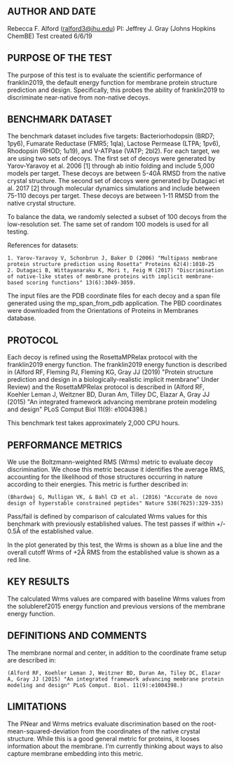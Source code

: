 ## AUTHOR AND DATE
Rebecca F. Alford (ralford3@jhu.edu)
PI: Jeffrey J. Gray (Johns Hopkins ChemBE)
Test created 6/6/19

## PURPOSE OF THE TEST
The purpose of this test is to evaluate the scientific performance of franklin2019, the default energy function for membrane protein structure prediction and design. Specifically, this probes the ability of franklin2019 to discriminate near-native from non-native decoys.

## BENCHMARK DATASET
The benchmark dataset includes five targets: Bacteriorhodopsin (BRD7; 1py6), Fumarate Reductase (FMR5; 1qla), Lactose Permease (LTPA; 1pv6), Rhodopsin (RHOD; 1u19), and V-ATPase (VATP; 2bl2). For each target, we are using two sets of decoys. The first set of decoys were generated by Yarov-Yaravoy et al. 2006 [1] through ab initio folding and include 5,000 models per target. These decoys are between 5-40Å RMSD from the native crystal structure.  The second set of decoys were generated by Dutagaci et al. 2017 [2] through molecular dynamics simulations and include between 75-110 decoys per target. These decoys are between 1-11 RMSD from the native crystal structure.

To balance the data, we randomly selected a subset of 100 decoys from the low-resolution set. The same set of random 100 models is used for all testing.

References for datasets:

	1. Yarov-Yaravoy V, Schonbrun J, Baker D (2006) "Multipass membrane protein structure prediction using Rosetta" Proteins 62(4):1010-25
	2. Dutagaci B, Wittayanaraku K, Mori t, Feig M (2017) "Discrimination of native-like states of membrane proteins with implicit membrane-based scoring functions" 13(6):3049-3059.

The input files are the PDB coordinate files for each decoy and a span file generated using the mp_span_from_pdb application. The PBD coordinates were downloaded from the Orientations of Proteins in Membranes database.

## PROTOCOL
Each decoy is refined using the RosettaMPRelax protocol with the franklin2019 energy function. The franklin2019 energy function is described in (Alford RF, Fleming PJ, Fleming KG, Gray JJ (2019) "Protein structure prediction and design in a biologically-realistic implicit membrane" Under Review) and the RosettaMPRelax protocol is described in (Alford RF, Koehler Leman J, Weitzner BD, Duran Am, Tilley DC, Elazar A, Gray JJ (2015) "An integrated framework advancing membrane protein modeling and design" PLoS Comput Biol 11(9): e1004398.)

This benchmark test takes approximately 2,000 CPU hours.

## PERFORMANCE METRICS
We use the Boltzmann-weighted RMS (Wrms) metric to evaluate decoy discrimination. We chose this metric because it identifies the average RMS, accounting for the likelihood of those structures occurring in nature according to their energies. This metric is further described in:

	(Bhardwaj G, Mulligan VK, & Bahl CD et al. (2016) "Accurate de novo design of hyperstable constrained peptides" Nature 538(7625):329-335)

Pass/fail is defined by comparison of calculated Wrms values for this benchmark with previously established values. The test passes if within +/- 0.5Å of the established value.

In the plot generated by this test, the Wrms is shown as a blue line and the overall cutoff Wrms of +2Å RMS from the established value is shown as a red line.

## KEY RESULTS
The calculated Wrms values are compared with baseline Wrms values from the solubleref2015 energy function and previous versions of the membrane energy function.

## DEFINITIONS AND COMMENTS
The membrane normal and center, in addition to the coordinate frame setup are described in:

	(Alford RF, Koehler Leman J, Weitzner BD, Duran Am, Tiley DC, Elazar A, Gray JJ (2015) "An integrated framework advancing membrane protein modeling and design" PLoS Comput. Biol. 11(9):e1004398.)

## LIMITATIONS
The PNear and Wrms metrics evaluate discrimination based on the root-mean-squared-deviation from the coordinates of the native crystal structure. While this is a good general metric for proteins, it looses information about the membrane. I'm currently thinking about ways to also capture membrane embedding into this metric. 

